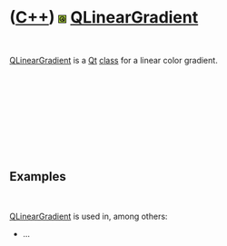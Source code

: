 



 

 

 

 

 

([C++](Cpp.md)) ![Qt](PicQt.png) [QLinearGradient](CppQLinearGradient.md)
===========================================================================

 

[QLinearGradient](CppQLinearGradient.md) is a [Qt](CppQt.md)
[class](CppClass.md) for a linear color gradient.

 

 

 

 

 

Examples
--------

 

[QLinearGradient](CppQLinearGradient.md) is used in, among others:

-   ...

 

 

 

 

 





 




